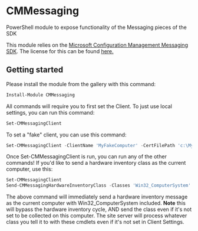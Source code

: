# CMMessaging

PowerShell module to expose functionality of the Messaging pieces of the SDK

This module relies on the [Microsoft Configuration Management Messaging SDK](https://www.nuget.org/packages/Microsoft.ConfigurationManagement.Messaging/). The license for this can be found [here.](https://aka.ms/configmgrsdklicense)

## Getting started

Please install the module from the gallery with this command:

``` PowerShell
Install-Module CMMessaging
```

All commands will require you to first set the Client. To just use local settings, you can run this command:

``` PowerShell
Set-CMMessagingClient
```

To set a "fake" client, you can use this command:

``` PowerShell
Set-CMMessagingClient -ClientName 'MyFakeComputer' -CertFilePath 'c:\MyCert.pfx' -CertificatePassword 'P@ssw0rd'
```

Once Set-CMMessagingClient is run, you can run any of the other commands! If you'd like to send a hardware inventory class as the current computer, use this:

``` PowerShell
Set-CMMessagingClient
Send-CMMessagingHardwareInventoryClass -Classes 'Win32_ComputerSystem'
```

The above command will immediately send a hardware inventory message as the current computer with Win32_ComputerSystem included. **Note** this will bypass the hardware inventory cycle, AND send the class even if it's not set to be collected on this computer. The site server will process whatever class you tell it to with these cmdlets even if it's not set in Client Settings.